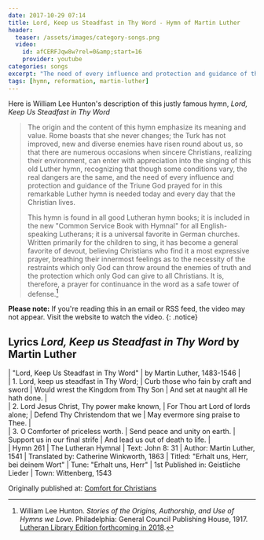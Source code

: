 ```yaml
---
date: 2017-10-29 07:14
title: Lord, Keep us Steadfast in Thy Word - Hymn of Martin Luther
header:
  teaser: /assets/images/category-songs.png
  video:
    id: afCERFJqw8w?rel=0&amp;start=16
    provider: youtube
categories: songs
excerpt: "The need of every influence and protection and guidance of the Triune God prayed for in this remarkable Luther hymn is needed today and every day that the Christian lives."
tags: [hymn, reformation, martin-luther]
---
```

Here is William Lee Hunton's description of this justly famous hymn, *Lord, Keep Us Steadfast in Thy Word*

>The origin and the content of this hymn emphasize its meaning and value. Rome boasts that she never changes; the Turk has not improved, new and diverse enemies have risen round about us, so that there are numerous occasions when sincere Christians, realizing their environment, can enter with appreciation into the singing of this old Luther hymn, recognizing that though some conditions vary, the real dangers are the same, and the need of every influence and protection and guidance of the Triune God prayed for in this remarkable Luther hymn is needed today and every day that the Christian lives. 
>
>This hymn is found in all good Lutheran hymn books; it is included in the new "Common Service Book with Hymnal" for all English-speaking Lutherans; it is a universal favorite in German churches. Written primarily for the children to sing, it has become a general favorite of devout, believing Christians who find it a most expressive prayer, breathing their innermost feelings as to the necessity of the restraints which only God can throw around the enemies of truth and the protection which only God can give to all Christians. It is, therefore, a prayer for continuance in the word as a safe tower of defense.[^aha]

[^aha]: William Lee Hunton. *Stories of the Origins, Authorship, and Use of Hymns we Love*. Philadelphia: General Council Publishing House, 1917.  [Lutheran Library Edition forthcoming in 2018](http://www.lutheranlibrary.org/about.html). 

**Please note:** If you're reading this in an email or RSS feed, the video may not appear.  Visit the website to watch the video.
{: .notice}

## Lyrics *Lord, Keep us Steadfast in Thy Word* by Martin Luther

|  "Lord, Keep Us Steadfast in Thy Word"
|  by Martin Luther, 1483-1546
|  
|  1. Lord, keep us steadfast in Thy Word;
|  Curb those who fain by craft and sword
|  Would wrest the Kingdom from Thy Son
|  And set at naught all He hath done.
|  
|  2. Lord Jesus Christ, Thy power make known,
|  For Thou art Lord of lords alone;
|  Defend Thy Christendom that we
|  May evermore sing praise to Thee.
|  
|  3. O Comforter of priceless worth.
|  Send peace and unity on earth.
|  Support us in our final strife
|  And lead us out of death to life.
|  
|  Hymn 261
|  The Lutheran Hymnal
|  Text: John 8: 31
|  Author: Martin Luther, 1541
|  Translated by: Catherine Winkworth, 1863
|  Titled: "Erhalt uns, Herr, bei deinem Wort"
|  Tune: "Erhalt uns, Herr"
|  1st Published in: Geistliche Lieder
|  Town: Wittenberg, 1543

<div>Originally published at: <a href='http://www.alecsatin.com/'>Comfort for Christians</a></div>